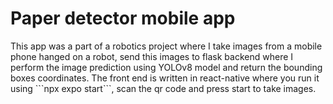 <h1>
  Paper detector mobile app
</h1>
<p>
  This app was a part of a robotics project where I take images from a mobile phone hanged on a robot, send this images to flask backend where I perform the image prediction using YOLOv8 model and return the bounding boxes coordinates.
  The front end is written in react-native where you run it using ```npx expo start```, scan the qr code and press start to take images.
</p>
